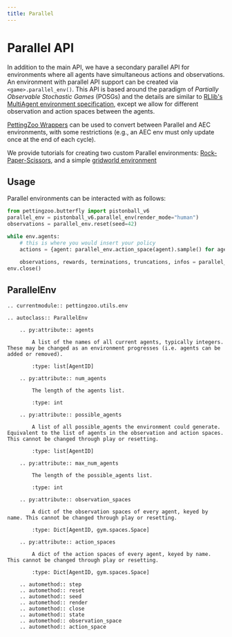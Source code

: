 ```yaml
---
title: Parallel
---
```



# Parallel API

In addition to the main API, we have a secondary parallel API for environments where all agents have simultaneous actions and observations. An environment with parallel API support can be created via `<game>.parallel_env()`. This API is based around the paradigm of *Partially Observable Stochastic Games* (POSGs) and the details are similar to [RLlib's MultiAgent environment specification](https://docs.ray.io/en/latest/rllib-env.html#multi-agent-and-hierarchical), except we allow for different observation and action spaces between the agents.

[PettingZoo Wrappers](/api/wrappers/pz_wrappers/) can be used to convert between Parallel and AEC environments, with some restrictions (e.g., an AEC env must only update once at the end of each cycle).

We provide tutorials for creating two custom Parallel environments: [Rock-Paper-Scissors](https://pettingzoo.farama.org/content/environment_creation/#example-custom-parallel-environment), and a simple [gridworld environment](https://pettingzoo.farama.org/tutorials/environmentcreation/2-environment-logic/)

## Usage

Parallel environments can be interacted with as follows:

``` python
from pettingzoo.butterfly import pistonball_v6
parallel_env = pistonball_v6.parallel_env(render_mode="human")
observations = parallel_env.reset(seed=42)

while env.agents:
    # this is where you would insert your policy
    actions = {agent: parallel_env.action_space(agent).sample() for agent in parallel_env.agents}

    observations, rewards, terminations, truncations, infos = parallel_env.step(actions)
env.close()
```

## ParallelEnv

```{eval-rst}
.. currentmodule:: pettingzoo.utils.env

.. autoclass:: ParallelEnv

    .. py:attribute:: agents

        A list of the names of all current agents, typically integers. These may be changed as an environment progresses (i.e. agents can be added or removed).

        :type: list[AgentID]

    .. py:attribute:: num_agents

        The length of the agents list.

        :type: int

    .. py:attribute:: possible_agents

        A list of all possible_agents the environment could generate. Equivalent to the list of agents in the observation and action spaces. This cannot be changed through play or resetting.

        :type: list[AgentID]

    .. py:attribute:: max_num_agents

        The length of the possible_agents list.

        :type: int

    .. py:attribute:: observation_spaces

        A dict of the observation spaces of every agent, keyed by name. This cannot be changed through play or resetting.

        :type: Dict[AgentID, gym.spaces.Space]

    .. py:attribute:: action_spaces

        A dict of the action spaces of every agent, keyed by name. This cannot be changed through play or resetting.

        :type: Dict[AgentID, gym.spaces.Space]

    .. automethod:: step
    .. automethod:: reset
    .. automethod:: seed
    .. automethod:: render
    .. automethod:: close
    .. automethod:: state
    .. automethod:: observation_space
    .. automethod:: action_space

```
